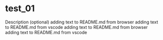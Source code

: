 # test_01
Description (optional)
adding text to README.md from browser
adding text to README.md from vscode
adding text to README.md from browser
adding text to README.md from vscode
